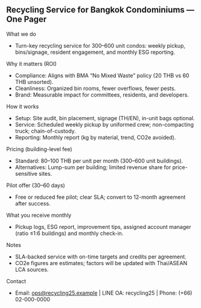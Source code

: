 ## Recycling Service for Bangkok Condominiums — One Pager

What we do
- Turn-key recycling service for 300–600 unit condos: weekly pickup, bins/signage, resident engagement, and monthly ESG reporting.

Why it matters (ROI)
- Compliance: Aligns with BMA “No Mixed Waste” policy (20 THB vs 60 THB unsorted).
- Cleanliness: Organized bin rooms, fewer overflows, fewer pests.
- Brand: Measurable impact for committees, residents, and developers.

How it works
- Setup: Site audit, bin placement, signage (TH/EN), in-unit bags optional.
- Service: Scheduled weekly pickup by uniformed crew; non-compacting truck; chain-of-custody.
- Reporting: Monthly report (kg by material, trend, CO2e avoided).

Pricing (building-level fee)
- Standard: 80–100 THB per unit per month (300–600 unit buildings).
- Alternatives: Lump-sum per building; limited revenue share for price-sensitive sites.

Pilot offer (30–60 days)
- Free or reduced fee pilot; clear SLA; convert to 12-month agreement after success.

What you receive monthly
- Pickup logs, ESG report, improvement tips, assigned account manager (ratio ≤1:6 buildings) and monthly check-in.

Notes
- SLA-backed service with on-time targets and credits per agreement.
- CO2e figures are estimates; factors will be updated with Thai/ASEAN LCA sources.

Contact
- Email: ops@recycling25.example | LINE OA: recycling25 | Phone: (+66) 02-000-0000


